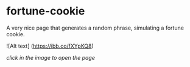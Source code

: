 # fortune-cookie
A very nice page that generates a random phrase, simulating a fortune cookie.

![Alt text] (https://ibb.co/fXYpKQ8)

*click in the image to open the page*


